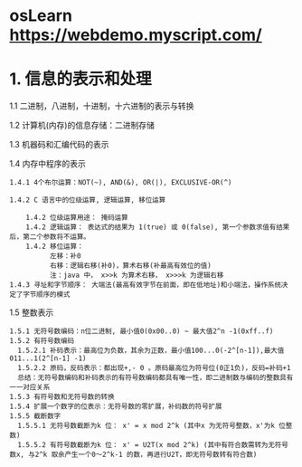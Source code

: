 # osLearn https://webdemo.myscript.com/


# 1. 信息的表示和处理

  1.1 二进制，八进制，十进制，十六进制的表示与转换
  
  1.2 计算机(内存)的信息存储：二进制存储
  
  1.3 机器码和汇编代码的表示
  
  1.4 内存中程序的表示
  
    1.4.1 4个布尔运算：NOT(~), AND(&), OR(|), EXCLUSIVE-OR(^) 
    
    1.4.2 C 语言中的位级运算, 逻辑运算, 移位运算
      
        1.4.2 位级运算用途： 掩码运算
        1.4.2 逻辑运算： 表达式的结果为 1(true) 或 0(false), 第一个参数求值有结果后，第二个参数将不运算。
        1.4.2 移位运算： 
              左移：补0
              右移：逻辑右移(补0)，算术右移(补最高有效位的值)
              注：java 中， x>>k 为算术右移， x>>>k 为逻辑右移
    1.4.3 寻址和字节顺序： 大端法(最高有效字节在前面，即在低地址)和小端法，操作系统决定了字节顺序的模式
    
    
   1.5 整数表示
   
    1.5.1 无符号数编码：n位二进制, 最小值0(0x00..0) ~ 最大值2^n -1(0xff..f)
    1.5.2 有符号数编码
      1.5.2.1 补码表示：最高位为负数，其余为正数，最小值100...0(-2^[n-1]),最大值011...1(2^[n-1] -1)
      1.5.2.2 原码，反码表示：都出现+,- 0 。原码最高位为符号位(0正1负)，反码=补码+1
      总结：无符号数编码和补码表示的有符号数编码都具有唯一性，即二进制数与编码的整数具有一一对应关系
    1.5.3 有符号数和无符号数的转换
    1.5.4 扩展一个数字的位表示：无符号数的零扩展，补码数的符号扩展
    1.5.5 截断数字          
      1.5.5.1 无符号数截断为k 位： x' = x mod 2^k (其中x 为无符号整数，x'为k 位整数)
      1.5.5.2 有符号数截断为k 位： x' = U2T(x mod 2^k) (其中有符合数需转为无符号数x, 与2^k 取余产生一个0～2^k-1 的数，再进行U2T，即无符号数转有符合数)
